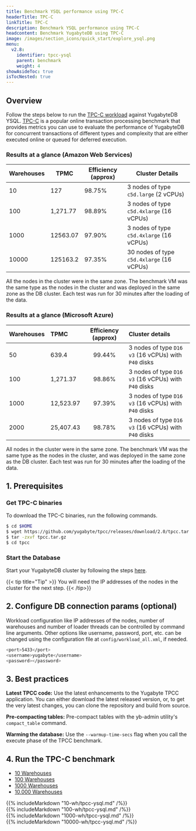 ```yaml
---
title: Benchmark YSQL performance using TPC-C
headerTitle: TPC-C
linkTitle: TPC-C
description: Benchmark YSQL performance using TPC-C
headcontent: Benchmark YugabyteDB using TPC-C
image: /images/section_icons/quick_start/explore_ysql.png
menu:
  v2.8:
    identifier: tpcc-ysql
    parent: benchmark
    weight: 4
showAsideToc: true
isTocNested: true
---
```


## Overview
Follow the steps below to run the [TPC-C workload](https://github.com/yugabyte/tpcc) against YugabyteDB YSQL. [TPC-C](http://www.tpc.org/tpcc/) is a popular online transaction processing benchmark that provides metrics you can use to evaluate the performance of YugabyteDB for concurrent transactions of different types and complexity that are either executed online or queued for deferred execution.

### Results at a glance (Amazon Web Services)
| Warehouses| TPMC | Efficiency (approx) | Cluster Details
-------------|-----------|------------|------------|
10    | 127      | 98.75%   | 3 nodes of type `c5d.large` (2 vCPUs)
100   | 1,271.77 | 98.89%   | 3 nodes of type `c5d.4xlarge` (16 vCPUs)
1000  | 12563.07 | 97.90%   | 3 nodes of type `c5d.4xlarge` (16 vCPUs)
10000 | 125163.2 | 97.35%   | 30 nodes of type `c5d.4xlarge` (16 vCPUs)

All the nodes in the cluster were in the same zone. The benchmark VM was the same type as the nodes in the cluster and was deployed in the same zone as the DB cluster. Each test was run for 30 minutes after the loading of the data.

### Results at a glance (Microsoft Azure)

| Warehouses | TPMC | Efficiency (approx) | Cluster details |
| :--------- | :--- | :-----------------: | :-------------- |
| 50 | 639.4 | 99.44% | 3 nodes of type `D16 v3` (16 vCPUs) with `P40` disks |
| 100 | 1,271.37 | 98.86% | 3 nodes of type `D16 v3` (16 vCPUs) with `P40` disks |
| 1000 | 12,523.97 | 97.39% | 3 nodes of type `D16 v3` (16 vCPUs) with `P40` disks |
| 2000 | 25,407.43 | 98.78% | 3 nodes of type `D16 v3` (16 vCPUs) with `P40` disks |

All nodes in the cluster were in the same zone. The benchmark VM was the same type as the nodes in the cluster, and was deployed in the same zone as the DB cluster. Each test was run for 30 minutes after the loading of the data.

## 1. Prerequisites

### Get TPC-C binaries

To download the TPC-C binaries, run the following commands.

```sh
$ cd $HOME
$ wget https://github.com/yugabyte/tpcc/releases/download/2.0/tpcc.tar.gz
$ tar -zxvf tpcc.tar.gz
$ cd tpcc
```

### Start the Database

Start your YugabyteDB cluster by following the steps [here](../../deploy/manual-deployment/).

{{< tip title="Tip" >}}
You will need the IP addresses of the nodes in the cluster for the next step.
{{< /tip>}}


## 2. Configure DB connection params (optional)

Workload configuration like IP addresses of the nodes, number of warehouses and number of loader threads can be controlled by command line arguments.
Other options like username, password, port, etc. can be changed using the configuration file at `config/workload_all.xml`, if needed.

```sh
<port>5433</port>
<username>yugabyte</username>
<password></password>
```

## 3. Best practices

**Latest TPCC code:** Use the latest enhancements to the Yugabyte TPCC application. You can either download the latest released version, or, to get the very latest changes, you can clone the repository and build from source.

**Pre-compacting tables:** Pre-compact tables with the yb-admin utility's `compact_table` command.

**Warming the database:** Use the `--warmup-time-secs` flag when you call the execute phase of the TPCC benchmark.

## 4. Run the TPC-C benchmark

<ul class="nav nav-tabs nav-tabs-yb">
  <li >
    <a href="#10-wh" class="nav-link" id="10-wh-tab" data-toggle="tab" role="tab" aria-controls="10-wh" aria-selected="true">
      10 Warehouses
    </a>
  </li>
  <li>
    <a href="#100-wh" class="nav-link active" id="100-wh-tab" data-toggle="tab" role="tab" aria-controls="100-wh" aria-selected="false">
      100 Warehouses
    </a>
  </li>
  <li>
    <a href="#1000-wh" class="nav-link" id="docker-tab" data-toggle="tab" role="tab" aria-controls="docker" aria-selected="false">
      1000 Warehouses
    </a>
  </li>
  <li>
    <a href="#10000-wh" class="nav-link" id="docker-tab" data-toggle="tab" role="tab" aria-controls="docker" aria-selected="false">
      10,000 Warehouses
    </a>
  </li>
</ul>

<div class="tab-content">
  <div id="10-wh" class="tab-pane fade" role="tabpanel" aria-labelledby="10-wh-tab">
    {{% includeMarkdown "10-wh/tpcc-ysql.md" /%}}
  </div>
  <div id="100-wh" class="tab-pane fade show active" role="tabpanel" aria-labelledby="100-wh-tab">
    {{% includeMarkdown "100-wh/tpcc-ysql.md" /%}}
  </div>
  <div id="1000-wh" class="tab-pane fade" role="tabpanel" aria-labelledby="1000-wh-tab">
    {{% includeMarkdown "1000-wh/tpcc-ysql.md" /%}}
  </div>
  <div id="10000-wh" class="tab-pane fade" role="tabpanel" aria-labelledby="10000-wh-tab">
    {{% includeMarkdown "10000-wh/tpcc-ysql.md" /%}}
  </div>
</div>

